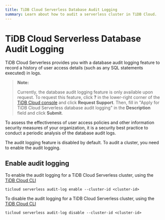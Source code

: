 ```yaml
---
title: TiDB Cloud Serverless Database Audit Logging
summary: Learn about how to audit a serverless cluster in TiDB Cloud.
---
```


# TiDB Cloud Serverless Database Audit Logging

TiDB Cloud Serverless provides you with a database audit logging feature to record a history of user access details (such as any SQL statements executed) in logs.

> **Note:**
>
> Currently, the database audit logging feature is only available upon request. To request this feature, click **?** in the lower-right corner of the [TiDB Cloud console](https://tidbcloud.com) and click **Request Support**. Then, fill in "Apply for TiDB Cloud Serverless database audit logging" in the **Description** field and click **Submit**.

To assess the effectiveness of user access policies and other information security measures of your organization, it is a security best practice to conduct a periodic analysis of the database audit logs.

The audit logging feature is disabled by default. To audit a cluster, you need to enable the audit logging.

## Enable audit logging

To enable the audit logging for a TiDB Cloud Serverless cluster, using the [TiDB Cloud CLI](/tidb-cloud/cli-reference.md)

```shell
ticloud serverless audit-log enable --cluster-id <cluster-id>
```

To disable the audit logging for a TiDB Cloud Serverless cluster, using the [TiDB Cloud CLI](/tidb-cloud/cli-reference.md)

```shell
ticloud serverless audit-log disable --cluster-id <cluster-id>
```